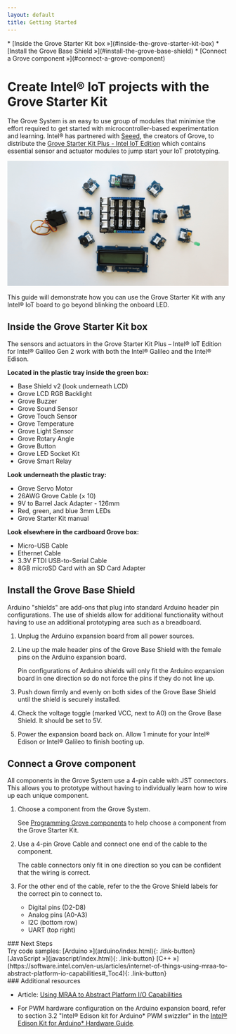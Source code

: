 ```yaml
---
layout: default
title: Getting Started
---
```


<div id="toc" markdown="1">
* [Inside the Grove Starter Kit box »](#inside-the-grove-starter-kit-box)
* [Install the Grove Base Shield »](#install-the-grove-base-shield)
* [Connect a Grove component »](#connect-a-grove-component)
</div>

# Create Intel® IoT projects with the Grove Starter Kit

The Grove System is an easy to use group of modules that minimise the effort required to get started with microcontroller-based experimentation and learning. Intel® has partnered with [Seeed](http://seeedstudio.com), the creators of Grove, to distribute the [Grove Starter Kit Plus - Intel IoT Edition](http://www.seeedstudio.com/depot/Grove-starter-kit-plus-Intel-IoT-Edition-for-Intel-Galileo-Gen-2-and-Edison-p-1978.html) which contains essential sensor and actuator modules to jump start your IoT prototyping.

![The components in the Grove Starter Kit](images/components_in_huddle.png)

This guide will demonstrate how you can use the Grove Starter Kit with any Intel® IoT board to go beyond blinking the onboard LED.

<!-- <div id="related-videos" class="callout video">
* [Create Intel® IoT projects with the Grove Starter Kit - Part 1 (preview)](https://drive.google.com/open?id=0B6gHgawzKtxCNEhfNms3ai0zM1k&authuser=0)
</div> -->

## Inside the Grove Starter Kit box

The sensors and actuators in the Grove Starter Kit Plus – Intel® IoT Edition for Intel® Galileo Gen 2 work with both the Intel® Galileo and the Intel® Edison.

**Located in the plastic tray inside the green box:**

* Base Shield v2 (look underneath LCD)
* Grove LCD RGB Backlight
* Grove Buzzer
* Grove Sound Sensor
* Grove Touch Sensor
* Grove Temperature
* Grove Light Sensor
* Grove Rotary Angle
* Grove Button
* Grove LED Socket Kit
* Grove Smart Relay

**Look underneath the plastic tray:**

* Grove Servo Motor
* 26AWG Grove Cable (× 10)
* 9V to Barrel Jack Adapter - 126mm
* Red, green, and blue 3mm LEDs
* Grove Starter Kit manual

**Look elsewhere in the cardboard Grove box:**

* Micro-USB Cable
* Ethernet Cable
* 3.3V FTDI USB-to-Serial Cable
* 8GB microSD Card with an SD Card Adapter


## Install the Grove Base Shield

Arduino "shields" are add-ons that plug into standard Arduino header pin configurations. The use of shields allow for additional functionality without having to use an additional prototyping area such as a breadboard.

1. Unplug the Arduino expansion board from all power sources.

2. Line up the male header pins of the Grove Base Shield with the female pins on the Arduino expansion board. 

    Pin configurations of Arduino shields will only fit the Arduino expansion board in one direction so do not force the pins if they do not line up.

3. Push down firmly and evenly on both sides of the Grove Base Shield until the shield is securely installed.

4. Check the voltage toggle (marked VCC, next to A0) on the Grove Base Shield. It should be set to 5V. 

5. Power the expansion board back on. Allow 1 minute for your Intel® Edison or Intel® Galileo to finish booting up.


## Connect a Grove component 

All components in the Grove System use a 4-pin cable with JST connectors. This allows you to prototype without having to individually learn how to wire up each unique component.

1. Choose a component from the Grove System.

    See [Programming Grove components](#programming-grove-components) to help choose a component from the Grove Starter Kit.

2. Use a 4-pin Grove Cable and connect one end of the cable to the component.

    The cable connectors only fit in one direction so you can be confident that the wiring is correct.

3. For the other end of the cable, refer to the the Grove Shield labels for the correct pin to connect to.

    * Digital pins (D2-D8)
    * Analog pins (A0-A3)
    * I2C (bottom row)
    * UART (top right)


<div id="next-steps" class="note" markdown="1">
### Next Steps

<div class="link-button-container" markdown="1">
<span class="link-button-container-title">Try code samples:</span>
[Arduino »](arduino/index.html){: .link-button}
[JavaScript »](javascript/index.html){: .link-button}
[C++ »](https://software.intel.com/en-us/articles/internet-of-things-using-mraa-to-abstract-platform-io-capabilities#_Toc4){: .link-button}
</div>

</div>

<div class="callout goto" markdown="1">
### Additional resources

* Article: [Using MRAA to Abstract Platform I/O Capabilities](https://software.intel.com/en-us/articles/internet-of-things-using-mraa-to-abstract-platform-io-capabilities) 

* For PWM hardware configuration on the Arduino expansion board, refer to section 3.2 "Intel® Edison kit for Arduino* PWM swizzler" in the [Intel® Edison Kit for Arduino* Hardware Guide](http://www.intel.com/support/edison/sb/CS-035275.htm).
</div>